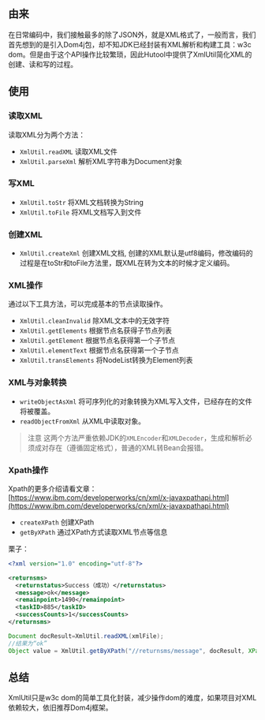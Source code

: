 ## 由来

在日常编码中，我们接触最多的除了JSON外，就是XML格式了，一般而言，我们首先想到的是引入Dom4j包，却不知JDK已经封装有XML解析和构建工具：w3c dom。但是由于这个API操作比较繁琐，因此Hutool中提供了XmlUtil简化XML的创建、读和写的过程。


## 使用

### 读取XML

读取XML分为两个方法：

- `XmlUtil.readXML` 读取XML文件
- `XmlUtil.parseXml` 解析XML字符串为Document对象

### 写XML

- `XmlUtil.toStr` 将XML文档转换为String
- `XmlUtil.toFile` 将XML文档写入到文件

### 创建XML

- `XmlUtil.createXml` 创建XML文档, 创建的XML默认是utf8编码，修改编码的过程是在toStr和toFile方法里，既XML在转为文本的时候才定义编码。

### XML操作

通过以下工具方法，可以完成基本的节点读取操作。

- `XmlUtil.cleanInvalid` 除XML文本中的无效字符
- `XmlUtil.getElements` 根据节点名获得子节点列表
- `XmlUtil.getElement` 根据节点名获得第一个子节点
- `XmlUtil.elementText` 根据节点名获得第一个子节点
- `XmlUtil.transElements` 将NodeList转换为Element列表

### XML与对象转换

- `writeObjectAsXml` 将可序列化的对象转换为XML写入文件，已经存在的文件将被覆盖。
- `readObjectFromXml` 从XML中读取对象。

> 注意
> 这两个方法严重依赖JDK的`XMLEncoder`和`XMLDecoder`，生成和解析必须成对存在（遵循固定格式），普通的XML转Bean会报错。

### Xpath操作
Xpath的更多介绍请看文章：[https://www.ibm.com/developerworks/cn/xml/x-javaxpathapi.html](https://www.ibm.com/developerworks/cn/xml/x-javaxpathapi.html)

- `createXPath` 创建XPath
- `getByXPath` 通过XPath方式读取XML节点等信息

栗子：

```xml
<?xml version="1.0" encoding="utf-8"?>

<returnsms> 
  <returnstatus>Success（成功）</returnstatus>  
  <message>ok</message>  
  <remainpoint>1490</remainpoint>  
  <taskID>885</taskID>  
  <successCounts>1</successCounts> 
</returnsms>
```

```java
Document docResult=XmlUtil.readXML(xmlFile);
//结果为“ok”
Object value = XmlUtil.getByXPath("//returnsms/message", docResult, XPathConstants.STRING);
```

## 总结

XmlUtil只是w3c dom的简单工具化封装，减少操作dom的难度，如果项目对XML依赖较大，依旧推荐Dom4j框架。